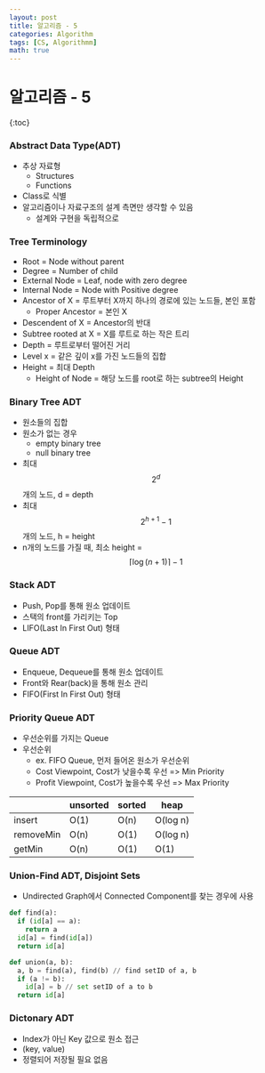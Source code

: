 ```yaml
---
layout: post
title: 알고리즘 - 5
categories: Algorithm
tags: [CS, Algorithmm]
math: true
---
```


# 알고리즘 - 5

{:toc}

### Abstract Data Type(ADT)

- 추상 자료형
  - Structures
  - Functions
- Class로 식별
- 알고리즘이나 자료구조의 설계 측면만 생각할 수 있음
  - 설계와 구현을 독립적으로

### Tree Terminology

- Root = Node without parent
- Degree = Number of child
- External Node = Leaf, node with zero degree
- Internal Node = Node with Positive degree
- Ancestor of X = 루트부터 X까지 하나의 경로에 있는 노드들, 본인 포함
  - Proper Ancestor = 본인 X
- Descendent of X = Ancestor의 반대
- Subtree rooted at X = X를 루트로 하는 작은 트리
- Depth = 루트로부터 떨어진 거리
- Level x = 같은 깊이 x를 가진 노드들의 집합
- Height = 최대 Depth
  - Height of Node = 해당 노드를 root로 하는 subtree의 Height

### Binary Tree ADT

- 원소들의 집합
- 원소가 없는 경우
  - empty binary tree
  - null binary tree
- 최대 $$2^d$$개의 노드, d = depth
- 최대 $$2^{h + 1} - 1$$개의 노드, h = height
- n개의 노드를 가질 때, 최소 height = $$\lceil \log(n + 1)\rceil - 1$$

### Stack ADT

- Push, Pop를 통해 원소 업데이트
- 스택의 front를 가리키는 Top
- LIFO(Last In First Out) 형태

### Queue ADT

- Enqueue, Dequeue를 통해 원소 업데이트
- Front와 Rear(back)을 통해 원소 관리
- FIFO(First In First Out) 형태

### Priority Queue ADT

- 우선순위를 가지는 Queue
- 우선순위
  - ex. FIFO Queue, 먼저 들어온 원소가 우선순위
  - Cost Viewpoint, Cost가 낮을수록 우선 => Min Priority
  - Profit Viewpoint, Cost가 높을수록 우선 => Max Priority

|           | unsorted | sorted | heap     |
| --------- | -------- | ------ | -------- |
| insert    | O(1)     | O(n)   | O(log n) |
| removeMin | O(n)     | O(1)   | O(log n) |
| getMin    | O(n)     | O(1)   | O(1)     |

### Union-Find ADT, Disjoint Sets

- Undirected Graph에서 Connected Component를 찾는 경우에 사용

```python
def find(a):
  if (id[a] == a):
    return a
  id[a] = find(id[a])
  return id[a]
```

```python
def union(a, b):
  a, b = find(a), find(b) // find setID of a, b
  if (a != b):
    id[a] = b // set setID of a to b
  return id[a]
```

### Dictonary ADT

- Index가 아닌 Key 값으로 원소 접근
- (key, value)
- 정렬되어 저장될 필요 없음
